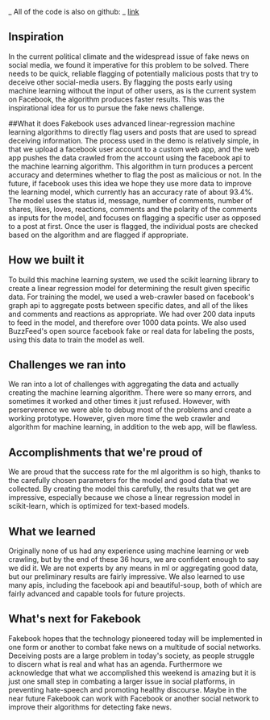 _ All of the code is also on github: _ [link](https://github.com/abouelkhair5/fakebook)

## Inspiration
In the current political climate and the widespread issue of fake news on social media, we found it imperative for this problem to be solved. There needs to be quick, reliable flagging of potentially malicious posts that try to deceive other social-media users. By flagging the posts early using machine learning without the input of other users, as is the current system on Facebook, the algorithm produces faster results. This was the inspirational idea for us to pursue the fake news challenge.

##What it does
Fakebook uses advanced linear-regression machine learning algorithms to directly flag users and posts that are used to spread deceiving information. The process used in the demo is relatively simple, in that we upload a facebook user account to a custom web app, and the web app pushes the data crawled from the account using the facebook api to the machine learning algorithm. This algorithm in turn produces a percent accuracy and determines whether to flag the post as malicious or not. In the future, if facebook uses this idea we hope they use more data to improve the learning model, which currently has an accuracy rate of about 93.4%. The model uses the status id, message, number of comments, number of shares, likes, loves, reactions, comments and the polarity of the comments as inputs for the model, and focuses on flagging a specific user as opposed to a post at first. Once the user is flagged, the individual posts are checked based on the algorithm and are flagged if appropriate. 

## How we built it
To build this machine learning system, we used the scikit learning library to create a linear regression model for determining the result given specific data. For training the model, we used a web-crawler based on facebook's graph api to aggregate posts between specific dates, and all of the likes and comments and reactions as appropriate. We had over 200 data inputs to feed in the model, and therefore over 1000 data points. We also used BuzzFeed's open source facebook fake or real data for labeling the posts, using this data to train the model as well.

## Challenges we ran into
We ran into a lot of challenges with aggregating the data and actually creating the machine learning algorithm. There were so many errors, and sometimes it worked and other times it just refused. However, with perserverence we were able to debug most of the problems and create a working prototype. However, given more time the web crawler and algorithm for machine learning, in addition to the web app, will be flawless.

## Accomplishments that we're proud of
We are proud that the success rate for the ml algorithm is so high, thanks to the carefully chosen parameters for the model and good data that we collected. By creating the model this carefully, the results that we get are impressive, especially because we chose a linear regression model in scikit-learn, which is optimized for text-based models.

## What we learned
Originally none of us had any experience using machine learning or web crawling, but by the end of these 36 hours, we are confident enough to say we did it. We are not experts by any means in ml or aggregating good data, but our preliminary results are fairly impressive. We also learned to use many apis, including the facebook api and beautiful-soup, both of which are fairly advanced and capable tools for future projects.

## What's next for Fakebook
Fakebook hopes that the technology pioneered today will be implemented in one form or another to combat fake news on a multitude of social networks. Deceiving posts are a large problem in today's society, as people struggle to discern what is real and what has an agenda. Furthermore we acknowledge that what we accomplished this weekend is amazing but it is just one small step in combating a larger issue in social platforms, in preventing hate-speech and promoting healthy discourse. Maybe in the near future Fakebook can work with Facebook or another social network to improve their algorithms for detecting fake news.
